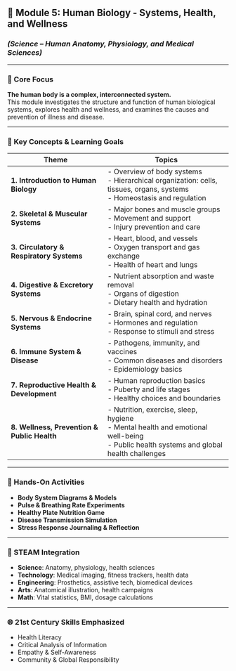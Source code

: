 ## 🧬 Module 5: Human Biology - Systems, Health, and Wellness
### *(Science – Human Anatomy, Physiology, and Medical Sciences)*

---

### 🧬 Core Focus
**The human body is a complex, interconnected system.**  
This module investigates the structure and function of human biological systems, explores health and wellness, and examines the causes and prevention of illness and disease.

---

### 🧠 Key Concepts & Learning Goals
| Theme | Topics |
|-------|--------|
| **1. Introduction to Human Biology** | - Overview of body systems<br>- Hierarchical organization: cells, tissues, organs, systems<br>- Homeostasis and regulation |
| **2. Skeletal & Muscular Systems** | - Major bones and muscle groups<br>- Movement and support<br>- Injury prevention and care |
| **3. Circulatory & Respiratory Systems** | - Heart, blood, and vessels<br>- Oxygen transport and gas exchange<br>- Health of heart and lungs |
| **4. Digestive & Excretory Systems** | - Nutrient absorption and waste removal<br>- Organs of digestion<br>- Dietary health and hydration |
| **5. Nervous & Endocrine Systems** | - Brain, spinal cord, and nerves<br>- Hormones and regulation<br>- Response to stimuli and stress |
| **6. Immune System & Disease** | - Pathogens, immunity, and vaccines<br>- Common diseases and disorders<br>- Epidemiology basics |
| **7. Reproductive Health & Development** | - Human reproduction basics<br>- Puberty and life stages<br>- Healthy choices and boundaries |
| **8. Wellness, Prevention & Public Health** | - Nutrition, exercise, sleep, hygiene<br>- Mental health and emotional well-being<br>- Public health systems and global health challenges |

---

### 🧪 Hands-On Activities
- **Body System Diagrams & Models**
- **Pulse & Breathing Rate Experiments**
- **Healthy Plate Nutrition Game**
- **Disease Transmission Simulation**
- **Stress Response Journaling & Reflection**

---

### 🧩 STEAM Integration
- **Science**: Anatomy, physiology, health sciences  
- **Technology**: Medical imaging, fitness trackers, health data  
- **Engineering**: Prosthetics, assistive tech, biomedical devices  
- **Arts**: Anatomical illustration, health campaigns  
- **Math**: Vital statistics, BMI, dosage calculations

---

### 🌐 21st Century Skills Emphasized
- Health Literacy  
- Critical Analysis of Information  
- Empathy & Self-Awareness  
- Community & Global Responsibility

